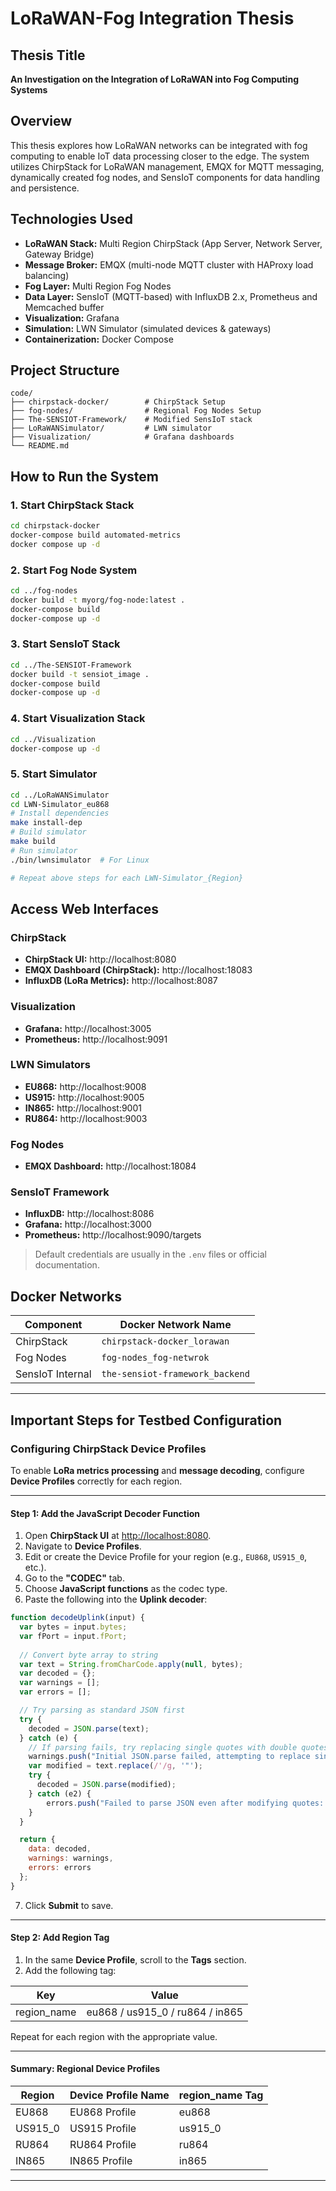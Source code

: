 
# LoRaWAN-Fog Integration Thesis

## Thesis Title
**An Investigation on the Integration of LoRaWAN into Fog Computing Systems**

## Overview
This thesis explores how LoRaWAN networks can be integrated with fog computing to enable IoT data processing closer to the edge. The system utilizes ChirpStack for LoRaWAN management, EMQX for MQTT messaging, dynamically created fog nodes, and SensIoT components for data handling and persistence.

## Technologies Used

- **LoRaWAN Stack:** Multi Region ChirpStack (App Server, Network Server, Gateway Bridge)
- **Message Broker:** EMQX (multi-node MQTT cluster with HAProxy load balancing)
- **Fog Layer:** Multi Region Fog Nodes
- **Data Layer:** SensIoT (MQTT-based) with InfluxDB 2.x, Prometheus and Memcached buffer
- **Visualization:** Grafana
- **Simulation:** LWN Simulator (simulated devices & gateways)
- **Containerization:** Docker Compose

## Project Structure

```
code/
├── chirpstack-docker/        # ChirpStack Setup
├── fog-nodes/                # Regional Fog Nodes Setup
├── The-SENSIOT-Framework/    # Modified SensIoT stack
├── LoRaWANSimulator/         # LWN simulator
├── Visualization/            # Grafana dashboards
└── README.md
```

## How to Run the System

### 1. Start ChirpStack Stack
```bash
cd chirpstack-docker
docker-compose build automated-metrics
docker compose up -d
```

### 2. Start Fog Node System
```bash
cd ../fog-nodes
docker build -t myorg/fog-node:latest .
docker-compose build
docker-compose up -d
```

### 3. Start SensIoT Stack
```bash
cd ../The-SENSIOT-Framework
docker build -t sensiot_image .
docker-compose build
docker-compose up -d
```

### 4. Start Visualization Stack
```bash
cd ../Visualization
docker-compose up -d
```

### 5. Start Simulator
```bash
cd ../LoRaWANSimulator
cd LWN-Simulator_eu868
# Install dependencies
make install-dep
# Build simulator
make build
# Run simulator
./bin/lwnsimulator  # For Linux

# Repeat above steps for each LWN-Simulator_{Region}
```

## Access Web Interfaces

### ChirpStack
- **ChirpStack UI:** http://localhost:8080
- **EMQX Dashboard (ChirpStack):** http://localhost:18083
- **InfluxDB (LoRa Metrics):** http://localhost:8087

### Visualization
- **Grafana:** http://localhost:3005
- **Prometheus:** http://localhost:9091

### LWN Simulators
- **EU868:** http://localhost:9008
- **US915:** http://localhost:9005
- **IN865:** http://localhost:9001
- **RU864:** http://localhost:9003

### Fog Nodes
- **EMQX Dashboard:** http://localhost:18084

### SensIoT Framework
- **InfluxDB:** http://localhost:8086
- **Grafana:** http://localhost:3000
- **Prometheus:** http://localhost:9090/targets

> Default credentials are usually in the `.env` files or official documentation.

## Docker Networks

| Component        | Docker Network Name                  |
|------------------|--------------------------------------|
| ChirpStack       | `chirpstack-docker_lorawan`          |
| Fog Nodes        | `fog-nodes_fog-netwrok`              |
| SensIoT Internal | `the-sensiot-framework_backend`      |

---

## Important Steps for Testbed Configuration

### Configuring ChirpStack Device Profiles

To enable **LoRa metrics processing** and **message decoding**, configure **Device Profiles** correctly for each region.

---

#### Step 1: Add the JavaScript Decoder Function

1. Open **ChirpStack UI** at [http://localhost:8080](http://localhost:8080).
2. Navigate to **Device Profiles**.
3. Edit or create the Device Profile for your region (e.g., `EU868`, `US915_0`, etc.).
4. Go to the **"CODEC"** tab.
5. Choose **JavaScript functions** as the codec type.
6. Paste the following into the **Uplink decoder**:

```javascript
function decodeUplink(input) {
  var bytes = input.bytes;
  var fPort = input.fPort;
  
  // Convert byte array to string
  var text = String.fromCharCode.apply(null, bytes);
  var decoded = {};
  var warnings = [];
  var errors = [];

  // Try parsing as standard JSON first
  try {
    decoded = JSON.parse(text);
  } catch (e) {
    // If parsing fails, try replacing single quotes with double quotes
    warnings.push("Initial JSON.parse failed, attempting to replace single quotes with double quotes.");
    var modified = text.replace(/'/g, '"');
    try {
      decoded = JSON.parse(modified);
    } catch (e2) {
        errors.push("Failed to parse JSON even after modifying quotes: " + e2);
    }
  }

  return {
    data: decoded,
    warnings: warnings,
    errors: errors
  };
}
```

7. Click **Submit** to save.

---

#### Step 2: Add Region Tag

1. In the same **Device Profile**, scroll to the **Tags** section.
2. Add the following tag:

| Key         | Value     |
|-------------|-----------|
| region_name | eu868 / us915_0 / ru864 / in865 |

Repeat for each region with the appropriate value.

---

#### Summary: Regional Device Profiles

| Region      | Device Profile Name | region_name Tag |
|-------------|----------------------|------------------|
| EU868       | EU868 Profile         | eu868           |
| US915_0     | US915 Profile         | us915_0         |
| RU864       | RU864 Profile         | ru864           |
| IN865       | IN865 Profile         | in865           |

---


